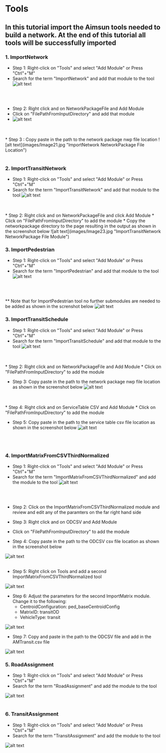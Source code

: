 # **Tools**

## In this tutorial import the Aimsun tools needed to build a network. At the end of this tutorial all tools will be successfully imported

### 1. ImportNetwork 
* Step 1: Right-click on "Tools" and select "Add Module" or Press "Ctrl"+"M"
* Search for the term "ImportNetwork" and add that module to the tool
![alt text](images/Image19.jpg "ImportNetwork Module")
<br />
<br />

* Step 2: Right click and on NetworkPackageFile and Add Module
* Click on "FilePathFromInputDirectory" and add that module
* ![alt text](images/Image20.jpg "ImportNetwork NetworkPackage File Module")
<br />
<br />
* Step 3 : Copy paste in the path to the network package nwp file location
![alt text](images/Image21.jpg "ImportNetwork NetworkPackage File Location")
<br />
<br />

### 2. ImportTransitNetwork
* Step 1: Right-click on "Tools" and select "Add Module" or Press "Ctrl"+"M"
* Search for the term "ImportTransitNetwork" and add that module to the tool
![alt text](images/Image22.jpg "ImportTransitNetwork Module")
<br />
<br />
* Step 2: Right click and on NetworkPackageFile and click Add Module 
* Click on "FilePathFromInputDirectory" to add the module
* Copy the networkpackage directory to the page resulting in the output as shown in the screenshot below
![alt text](images/Image23.jpg "ImportTransitNetwork NetworkPackage File Module")

### 3. ImportPedestrian
* Step 1: Right-click on "Tools" and select "Add Module" or Press "Ctrl"+"M"
* Search for the term "ImportPedestrian" and add that module to the tool
![alt text](images/Image24.jpg "ImportPedestrian Module")
<br />
<br />

** Note that for ImportPedestrian tool no further submodules are needed to be added as shown in the screnshot below
![alt text](images/Image25.jpg "Model Tree output")

### 3. ImportTransitSchedule
* Step 1: Right-click on "Tools" and select "Add Module" or Press "Ctrl"+"M"
* Search for the term "ImportTransitSchedule" and add that module to the tool
![alt text](images/Image26.jpg "ImportTransitSchedule Module")
<br />
<br />
* Step 2: Right click and on NetworkPackageFile and Add Module
* Click on "FilePathFromInputDirectory" to add the module

* Step 3: Copy paste in the path to the network package nwp file location as shown in the screenshot below
![alt text](images/Image27.jpg "ImportTransitSchedule NetworkPackage File Location")
<br />
<br /> 
* Step 4: Right click and on ServiceTable CSV and Add Module
* Click on "FilePathFromInputDirectory" to add the module

* Step 5: Copy paste in the path to the service table csv file location as shown in the screenshot below
![alt text](images/Image28.jpg "ImportTransitSchedule servicetable csv File Location")
<br />
<br />

### 4. ImportMatrixFromCSVThirdNormalized
* Step 1: Right-click on "Tools" and select "Add Module" or Press "Ctrl"+"M"
* Search for the term "ImportMatrixFromCSVThirdNormalized" and add the module to the tool
![alt text](images/Image29.jpg "ImportMatrixFromCSVThirdNormalized Module")
<br />
<br />

* Step 2: Click on the ImportMatrixFromCSVThirdNormalized module and review and edit any of the paramters on the far right hand side

* Step 3: Right click and on ODCSV and Add Module
* Click on "FilePathFromInputDirectory" to add the module

* Step 4: Copy paste in the path to the ODCSV csv file location as shown in the screenshot below

![alt text](images/Image30.jpg "ImportMatrixFromCSVThirdNormalized ODCSV File Location")
<br />
<br /> 

* Step 5: Right click on Tools and add a second ImportMatrixFromCSVThirdNormalized tool

![alt text](images/Image31.jpg "ImportMatrixFromCSVThirdNormalized Module")

* Step 6: Adjust the parameters for the second ImportMatrix module. Change it to the following:
    * CentroidConfiguration: ped_baseCentroidConfig
    * MatrixID: transitOD
    * VehicleType: transit 

![alt text](images/Image35.jpg "ImportMatrixFromCSVThirdNormalized ODCSV Module")

* Step 7: Copy and paste in the path to the ODCSV file and add in the AMTransit.csv file

![alt text](images/Image32.jpg "ImportMatrixFromCSVThirdNormalized ODCSV Module")

### 5. RoadAssignment
* Step 1: Right-click on "Tools" and select "Add Module" or Press "Ctrl"+"M"
* Search for the term "RoadAssignment" and add the module to the tool

![alt text](images/Image33.jpg "RoadAssignment Module")
<br />
<br />

### 6. TransitAssignment
* Step 1: Right-click on "Tools" and select "Add Module" or Press "Ctrl"+"M"
* Search for the term "TransitAssignment" and add the module to the tool

![alt text](images/Image34.jpg "TransitAssignment Module")
<br />
<br />